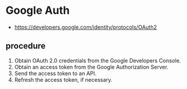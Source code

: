 # Google Auth

* https://developers.google.com/identity/protocols/OAuth2


## procedure
1. Obtain OAuth 2.0 credentials from the Google Developers Console.
2. Obtain an access token from the Google Authorization Server.
3. Send the access token to an API.
4. Refresh the access token, if necessary.



